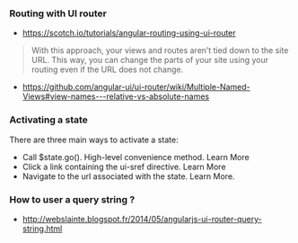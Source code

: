### Routing with UI router

* https://scotch.io/tutorials/angular-routing-using-ui-router

> With this approach, your views and routes aren’t tied down to the site URL. This way, you can change the parts of your site using your routing even if the URL does not change.


* https://github.com/angular-ui/ui-router/wiki/Multiple-Named-Views#view-names---relative-vs-absolute-names

### Activating a state 

There are three main ways to activate a state:

* Call $state.go(). High-level convenience method. Learn More
* Click a link containing the ui-sref directive. Learn More
* Navigate to the url associated with the state. Learn More.

### How to user a query string ? 

* http://webslainte.blogspot.fr/2014/05/angularjs-ui-router-query-string.html
